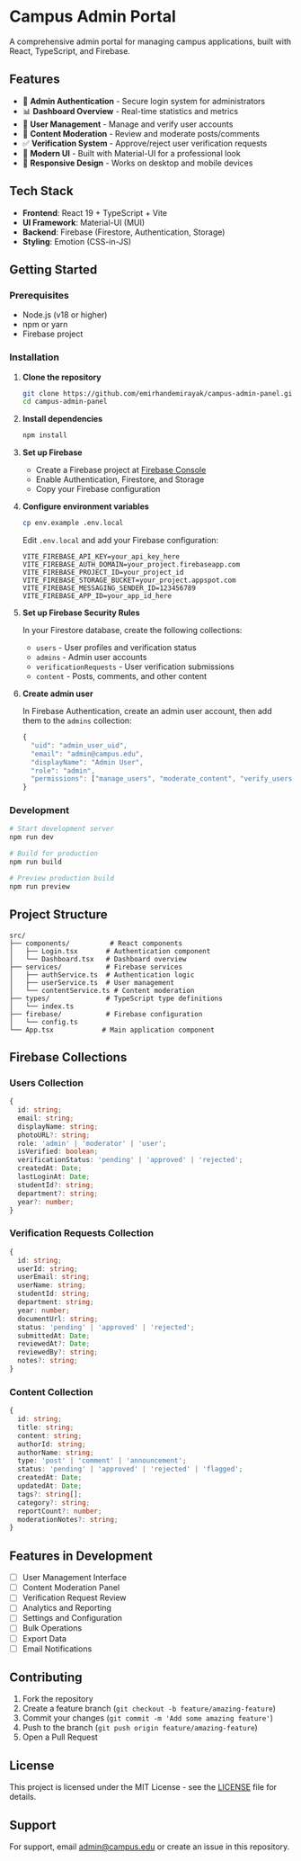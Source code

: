 # Campus Admin Portal

A comprehensive admin portal for managing campus applications, built with React, TypeScript, and Firebase.

## Features

- 🔐 **Admin Authentication** - Secure login system for administrators
- 📊 **Dashboard Overview** - Real-time statistics and metrics
- 👥 **User Management** - Manage and verify user accounts
- 📝 **Content Moderation** - Review and moderate posts/comments
- ✅ **Verification System** - Approve/reject user verification requests
- 🎨 **Modern UI** - Built with Material-UI for a professional look
- 📱 **Responsive Design** - Works on desktop and mobile devices

## Tech Stack

- **Frontend**: React 19 + TypeScript + Vite
- **UI Framework**: Material-UI (MUI)
- **Backend**: Firebase (Firestore, Authentication, Storage)
- **Styling**: Emotion (CSS-in-JS)

## Getting Started

### Prerequisites

- Node.js (v18 or higher)
- npm or yarn
- Firebase project

### Installation

1. **Clone the repository**
   ```bash
   git clone https://github.com/emirhandemirayak/campus-admin-panel.git
   cd campus-admin-panel
   ```

2. **Install dependencies**
   ```bash
   npm install
   ```

3. **Set up Firebase**
   - Create a Firebase project at [Firebase Console](https://console.firebase.google.com/)
   - Enable Authentication, Firestore, and Storage
   - Copy your Firebase configuration

4. **Configure environment variables**
   ```bash
   cp env.example .env.local
   ```
   
   Edit `.env.local` and add your Firebase configuration:
   ```env
   VITE_FIREBASE_API_KEY=your_api_key_here
   VITE_FIREBASE_AUTH_DOMAIN=your_project.firebaseapp.com
   VITE_FIREBASE_PROJECT_ID=your_project_id
   VITE_FIREBASE_STORAGE_BUCKET=your_project.appspot.com
   VITE_FIREBASE_MESSAGING_SENDER_ID=123456789
   VITE_FIREBASE_APP_ID=your_app_id_here
   ```

5. **Set up Firebase Security Rules**
   
   In your Firestore database, create the following collections:
   - `users` - User profiles and verification status
   - `admins` - Admin user accounts
   - `verificationRequests` - User verification submissions
   - `content` - Posts, comments, and other content

6. **Create admin user**
   
   In Firebase Authentication, create an admin user account, then add them to the `admins` collection:
   ```javascript
   {
     "uid": "admin_user_uid",
     "email": "admin@campus.edu",
     "displayName": "Admin User",
     "role": "admin",
     "permissions": ["manage_users", "moderate_content", "verify_users"]
   }
   ```

### Development

```bash
# Start development server
npm run dev

# Build for production
npm run build

# Preview production build
npm run preview
```

## Project Structure

```
src/
├── components/          # React components
│   ├── Login.tsx       # Authentication component
│   └── Dashboard.tsx   # Dashboard overview
├── services/           # Firebase services
│   ├── authService.ts  # Authentication logic
│   ├── userService.ts  # User management
│   └── contentService.ts # Content moderation
├── types/              # TypeScript type definitions
│   └── index.ts
├── firebase/           # Firebase configuration
│   └── config.ts
└── App.tsx            # Main application component
```

## Firebase Collections

### Users Collection
```typescript
{
  id: string;
  email: string;
  displayName: string;
  photoURL?: string;
  role: 'admin' | 'moderator' | 'user';
  isVerified: boolean;
  verificationStatus: 'pending' | 'approved' | 'rejected';
  createdAt: Date;
  lastLoginAt: Date;
  studentId?: string;
  department?: string;
  year?: number;
}
```

### Verification Requests Collection
```typescript
{
  id: string;
  userId: string;
  userEmail: string;
  userName: string;
  studentId: string;
  department: string;
  year: number;
  documentUrl: string;
  status: 'pending' | 'approved' | 'rejected';
  submittedAt: Date;
  reviewedAt?: Date;
  reviewedBy?: string;
  notes?: string;
}
```

### Content Collection
```typescript
{
  id: string;
  title: string;
  content: string;
  authorId: string;
  authorName: string;
  type: 'post' | 'comment' | 'announcement';
  status: 'pending' | 'approved' | 'rejected' | 'flagged';
  createdAt: Date;
  updatedAt: Date;
  tags?: string[];
  category?: string;
  reportCount?: number;
  moderationNotes?: string;
}
```

## Features in Development

- [ ] User Management Interface
- [ ] Content Moderation Panel
- [ ] Verification Request Review
- [ ] Analytics and Reporting
- [ ] Settings and Configuration
- [ ] Bulk Operations
- [ ] Export Data
- [ ] Email Notifications

## Contributing

1. Fork the repository
2. Create a feature branch (`git checkout -b feature/amazing-feature`)
3. Commit your changes (`git commit -m 'Add some amazing feature'`)
4. Push to the branch (`git push origin feature/amazing-feature`)
5. Open a Pull Request

## License

This project is licensed under the MIT License - see the [LICENSE](LICENSE) file for details.

## Support

For support, email admin@campus.edu or create an issue in this repository.
